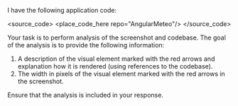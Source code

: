 I have the following application code:

<source_code>
<place_code_here repo="AngularMeteo"/>
</source_code>

Your task is to perform analysis of the screenshot and codebase. The goal of the analysis is to provide the following information:
1) A description of the visual element marked with the red arrows and explanation how it is rendered (using references to the codebase).
2) The width in pixels of the visual element marked with the red arrows in the screenshot.

Ensure that the analysis is included in your response.

